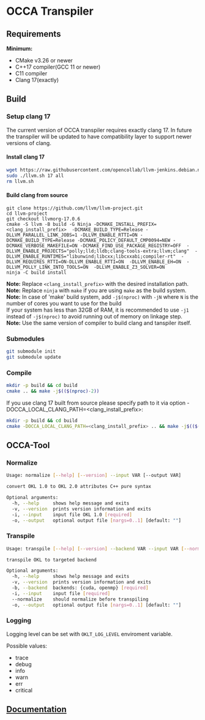 # OCCA Transpiler

## Requirements
**Minimum:**
- CMake v3.26 or newer
- C++17 compiler(GCC 11 or newer)
- C11 compiler
- Clang 17(exactly)



## Build
### Setup clang 17
The current version of OCCA transpiler requires exactly clang 17. In future the transpiler will be updated to have compatibility layer to support newer versions of clang.
#### Install clang 17
```bash
wget https://raw.githubusercontent.com/opencollab/llvm-jenkins.debian.net/master/llvm.sh
sudo ./llvm.sh 17 all
rm llvm.sh
```

#### Build clang from source
```NOTNObashNOO
git clone https://github.com/llvm/llvm-project.git
cd llvm-project
git checkout llvmorg-17.0.6
cmake -S llvm -B build -G Ninja -DCMAKE_INSTALL_PREFIX=<clang_install_prefix>  -DCMAKE_BUILD_TYPE=Release -DLLVM_PARALLEL_LINK_JOBS=1 -DLLVM_ENABLE_RTTI=ON -DCMAKE_BUILD_TYPE=Release -DCMAKE_POLICY_DEFAULT_CMP0094=NEW -DCMAKE_VERBOSE_MAKEFILE=ON -DCMAKE_FIND_USE_PACKAGE_REGISTRY=OFF  -DLLVM_ENABLE_PROJECTS="polly;lld;lldb;clang-tools-extra;llvm;clang"  -DLLVM_ENABLE_RUNTIMES="libunwind;libcxx;libcxxabi;compiler-rt"  -DLLVM_REQUIRES_RTTI=ON-DLLVM_ENABLE_RTTI=ON  -DLLVM_ENABLE_EH=ON  -DLLVM_POLLY_LINK_INTO_TOOLS=ON  -DLLVM_ENABLE_Z3_SOLVER=ON
ninja -C build install
```
**Note:** Replace `<clang_install_prefix>` with the desired installation path. \
**Note:** Replace `ninja` with `make` if you are using `make` as the build system. \
**Note:** In case of 'make' build system, add `-j$(nproc)` with `-jN` where `N` is the number of cores you want to use for the build \
          If your system has less than 32GB of RAM, it is recommended to use `-j1` instead of `-j$(nproc)` to avoid running out of memory on linkage step. \
**Note:** Use the same version of compiler to build clang and tanspiler itself.

### Submodules
```bash
git submodule init
git submodule update
```

### Compile
```bash
mkdir -p build && cd build
cmake .. && make -j$(($(nproc)-2))
```

If you use clang 17 built from source please specify path to it via option -DOCCA_LOCAL_CLANG_PATH=<clang_install_prefix>:
```bash
mkdir -p build && cd build
cmake -DOCCA_LOCAL_CLANG_PATH=<clang_install_prefix> .. && make -j$(($(nproc)-2))
```

## OCCA-Tool
### Normalize
```bash
Usage: normalize [--help] [--version] --input VAR [--output VAR]

convert OKL 1.0 to OKL 2.0 attributes C++ pure syntax

Optional arguments:
  -h, --help     shows help message and exits 
  -v, --version  prints version information and exits 
  -i, --input    input file OKL 1.0 [required]
  -o, --output   optional output file [nargs=0..1] [default: ""]
```

### Transpile 
```bash
Usage: transpile [--help] [--version] --backend VAR --input VAR [--normalize] [--output VAR]

transpile OKL to targeted backend

Optional arguments:
  -h, --help     shows help message and exits 
  -v, --version  prints version information and exits 
  -b, --backend  backends: {cuda, openmp} [required]
  -i, --input    input file [required]
  --normalize    should normalize before transpiling 
  -o, --output   optional output file [nargs=0..1] [default: ""]
```

### Logging
Logging level can be set with `OKLT_LOG_LEVEL` enviroment variable.

Possible values:
- trace
- debug
- info
- warn
- err
- critical


## [Documentation](./docs/README.md)
